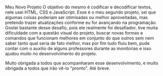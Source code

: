 Meu Novo Projeto
O objetivo do mesmo é codificar e decodificar textos, nele usei HTML, CSS e JavaScript. Esse é o meu segundo projeto, sei que algumas coisas poderiam ser otimisadas ou melhor aproveitadas, mas pretendo trazer atualizações conforme eu for avançando na programação. Gostei bastante desse desafio, pois ele realmente foi desafiador, tive muita dificuldade com a questão visual do projeto, buscar novas formas e comandos que funcionam melhores em conjunto do que outros sem nem saber tanto qual seria de fato melhor, mas por fim tudo fluiu bem, pude contar com o auxilio de alguns professores durante as monitorias e isso ajudou muito no desenvolvimento do projeto.

Muito obrigada a todos que acompanharam esse desenvolvimento, e muito obrigada a todos que irão vê-lo "pronto".
Até breve.
